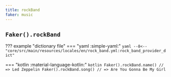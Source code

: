 ```yaml
---
title: rockBand
faker: music
---
```


## `Faker().rockBand`

??? example "dictionary file"
    === "yaml :simple-yaml:"
        ```yaml
        --8<-- "core/src/main/resources/locales/en/rock_band.yml:rock_band_provider_dict"
        ```

=== "kotlin :material-language-kotlin:"
    ```kotlin
    Faker().rockBand.name() // => Led Zeppelin
    Faker().rockBand.song() // => Are You Gonna Be My Girl
    ```

